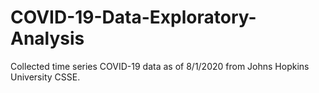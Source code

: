 # COVID-19-Data-Exploratory-Analysis

Collected time series COVID-19 data as of 8/1/2020 from Johns Hopkins University CSSE.
